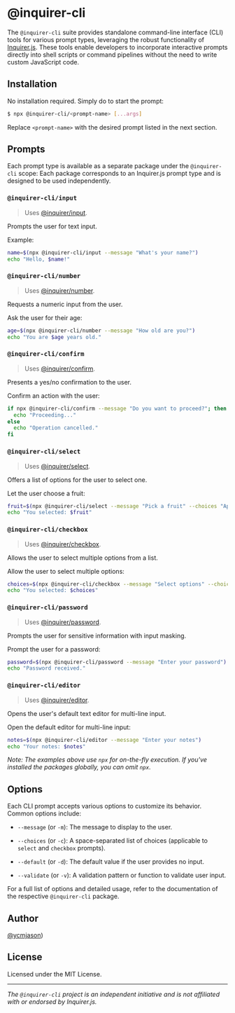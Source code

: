 # @inquirer-cli

The `@inquirer-cli` suite provides standalone command-line interface (CLI) tools for various prompt types, leveraging the robust functionality of [Inquirer.js](https://github.com/SBoudrias/Inquirer.js). These tools enable developers to incorporate interactive prompts directly into shell scripts or command pipelines without the need to write custom JavaScript code.

## Installation

No installation required. Simply do to start the prompt:

```bash
$ npx @inquirer-cli/<prompt-name> [...args]
```

Replace `<prompt-name>` with the desired prompt listed in the next section.


## Prompts

Each prompt type is available as a separate package under the `@inquirer-cli` scope:
Each package corresponds to an Inquirer.js prompt type and is designed to be used independently.

### `@inquirer-cli/input`

> Uses [@inquirer/input](https://github.com/SBoudrias/Inquirer.js/tree/main/packages/input).

Prompts the user for text input.

Example:

```bash
name=$(npx @inquirer-cli/input --message "What's your name?")
echo "Hello, $name!"
```

### `@inquirer-cli/number`

> Uses [@inquirer/number](https://github.com/SBoudrias/Inquirer.js/tree/main/packages/number).

Requests a numeric input from the user.

Ask the user for their age:

```bash
age=$(npx @inquirer-cli/number --message "How old are you?")
echo "You are $age years old."
```

### `@inquirer-cli/confirm`

> Uses [@inquirer/confirm](https://github.com/SBoudrias/Inquirer.js/tree/main/packages/confirm).

Presents a yes/no confirmation to the user.

Confirm an action with the user:

```bash
if npx @inquirer-cli/confirm --message "Do you want to proceed?"; then
  echo "Proceeding..."
else
  echo "Operation cancelled."
fi
```

### `@inquirer-cli/select`

> Uses [@inquirer/select](https://github.com/SBoudrias/Inquirer.js/tree/main/packages/select).

Offers a list of options for the user to select one.

Let the user choose a fruit:

```bash
fruit=$(npx @inquirer-cli/select --message "Pick a fruit" --choices "Apple" "Banana" "Cherry")
echo "You selected: $fruit"
```

### `@inquirer-cli/checkbox`

> Uses [@inquirer/checkbox](https://github.com/SBoudrias/Inquirer.js/tree/main/packages/checkbox).

Allows the user to select multiple options from a list.

Allow the user to select multiple options:

```bash
choices=$(npx @inquirer-cli/checkbox --message "Select options" --choices "Option 1" "Option 2" "Option 3")
echo "You selected: $choices"
```

### `@inquirer-cli/password`

> Uses [@inquirer/password](https://github.com/SBoudrias/Inquirer.js/tree/main/packages/password).

Prompts the user for sensitive information with input masking.

Prompt the user for a password:

```bash
password=$(npx @inquirer-cli/password --message "Enter your password")
echo "Password received."
```

### `@inquirer-cli/editor`

> Uses [@inquirer/editor](https://github.com/SBoudrias/Inquirer.js/tree/main/packages/editor).

Opens the user's default text editor for multi-line input.

Open the default editor for multi-line input:

```bash
notes=$(npx @inquirer-cli/editor --message "Enter your notes")
echo "Your notes: $notes"
```

*Note: The examples above use `npx` for on-the-fly execution. If you've installed the packages globally, you can omit `npx`.*

## Options

Each CLI prompt accepts various options to customize its behavior. Common options include:

- `--message` (or `-m`):
  The message to display to the user.

- `--choices` (or `-c`):
  A space-separated list of choices (applicable to `select` and `checkbox` prompts).

- `--default` (or `-d`):
  The default value if the user provides no input.

- `--validate` (or `-v`):
  A validation pattern or function to validate user input.

For a full list of options and detailed usage, refer to the documentation of the respective `@inquirer-cli` package.

## Author

[@ycmjason](https://github.com/ycmjason))

## License

Licensed under the MIT License.

---

*The `@inquirer-cli` project is an independent initiative and is not affiliated with or endorsed by Inquirer.js.*
